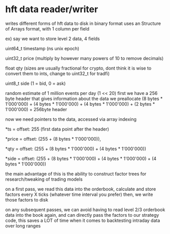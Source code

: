 # hft data reader/writer

writes different forms of hft data to disk in binary format
uses an Structure of Arrays format, with 1 column per field

ex) say we want to store level 2 data, 4 fields

uint64_t timestamp (ns unix epoch)


uint32_t price (multiply by however many powers of 10 to remove decimals)


float qty (sizes are usually fractional for crypto, dont think it is wise to convert them to ints, change to uint32_t for tradfi)


uint8_t side (1 = bid, 0 = ask)

random estimate of 1 million events per day (1 << 20)
first we have a 256 byte header that gives information about the data
we preallocate (8 bytes * 1'000'000) + (4 bytes * 1'000'000) + (4 bytes * 1'000'000) + (2 bytes * 1'000'000) + 256byte header

now we need pointers to the data, accessed via array indexing

*ts = offset: 255 (first data point after the header)


*price = offset: (255 + (8 bytes * 1'000'000)),


*qty = offset: (255 + (8 bytes * 1'000'000) + (4 bytes * 1'000'000))


*side = offset: (255 + (8 bytes * 1'000'000) + (4 bytes * 1'000'000) + (4 bytes * 1'000'000))


the main advantage of this is the ability to construct factor trees for research/tweaking of trading models

on a first pass, we read this data into the orderbook, calculate and store factors every X ticks (whatever time interval you prefer)
then, we write those factors to disk

on any subsequent passes, we can avoid having to read level 2/3 orderbook data into the book again, and can directly pass the factors to our strategy code, this saves a LOT of time when it comes to backtesting intraday data over long ranges
